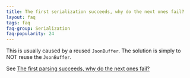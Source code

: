 ```yaml
---
title: The first serialization succeeds, why do the next ones fail?
layout: faq
tags: faq
faq-group: Serialization
faq-popularity: 24
---
```


This is usually caused by a reused `JsonBuffer`.
The solution is simply to NOT reuse the `JsonBuffer`.

See [The first parsing succeeds, why do the next ones fail?](the-first-parsing-succeeds-why-do-the-next-ones-fail)
